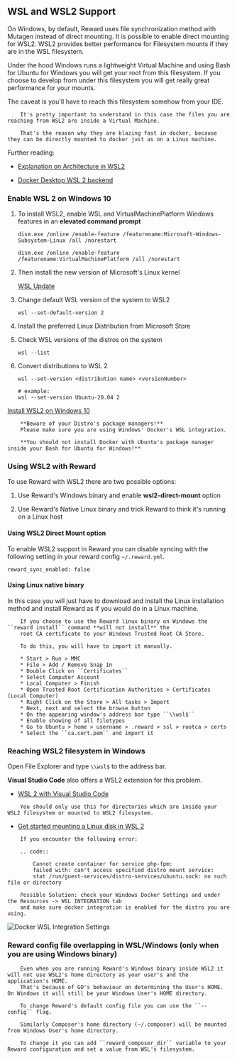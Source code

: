 ## WSL and WSL2 Support

On Windows, by default, Reward uses file synchronization method with Mutagen instead of direct mounting. It is possible
to enable direct mounting for WSL2. WSL2 provides better performance for Filesystem mounts if they are in the WSL
filesystem.

Under the hood Windows runs a lightweight Virtual Machine and using Bash for Ubuntu for Windows you will get your root
from this filesystem. If you choose to develop from under this filesystem you will get really great performance for your
mounts.

The caveat is you'll have to reach this filesystem somehow from your IDE.

``` warning::
    It's pretty important to understand in this case the files you are reaching from WSL2 are inside a Virtual Machine.

    That's the reason why they are blazing fast in docker, because they can be directly mounted to docker just as on a Linux machine.
```

Further reading:

* [Explanation on Architecture in WSL2](https://devblogs.microsoft.com/commandline/announcing-wsl-2/#a-quick-explanation-of-the-architectural-changes-in-wsl-2)

* [Docker Desktop WSL 2 backend](https://docs.docker.com/docker-for-windows/wsl/)

### Enable WSL 2 on Windows 10

1. To install WSL2, enable WSL and VirtualMachinePlatform Windows features in an **elevated command prompt**

    ```
    dism.exe /online /enable-feature /featurename:Microsoft-Windows-Subsystem-Linux /all /norestart

    dism.exe /online /enable-feature /featurename:VirtualMachinePlatform /all /norestart
    ```

2. Then install the new version of Microsoft's Linux kernel

   [WSL Update](https://wslstorestorage.blob.core.windows.net/wslblob/wsl_update_x64.msi)

3. Change default WSL version of the system to WSL2
    ```
    wsl --set-default-version 2
    ```

4. Install the preferred Linux Distribution from Microsoft Store

5. Check WSL versions of the distros on the system

    ```
    wsl --list
    ```

6. Convert distributions to WSL 2

    ```
    wsl --set-version <distribution name> <versionNumber>

    # example:
    wsl --set-version Ubuntu-20.04 2
    ```

[Install WSL2 on Windows 10](https://docs.microsoft.com/en-us/windows/wsl/install-win10)

``` warning::
    **Beware of your Distro's package managers!**
    Please make sure you are using Windows' Docker's WSL integration.

    **You should not install Docker with Ubuntu's package manager inside your Bash for Ubuntu for Windows!**
```

### Using WSL2 with Reward

To use Reward with WSL2 there are two possible options:

1. Use Reward's Windows binary and enable **wsl2-direct-mount** option

2. Use Reward's Native Linux binary and trick Reward to think it's running on a Linux host

#### Using WSL2 Direct Mount option

To enable WSL2 support in Reward you can disable syncing with the following setting in your reward
config `~/.reward.yml`.

```
reward_sync_enabled: false
```

#### Using Linux native binary

In this case you will just have to download and install the Linux installation method and install Reward as if you would
do in a Linux machine.

``` warning::
    If you choose to use the Reward linux binary on Windows the ``reward install`` command **will not install** the
    root CA certificate to your Windows Trusted Root CA Store.

    To do this, you will have to import it manually.

    * Start > Run > MMC
    * File > Add / Remove Snap In
    * Double Click on ``Certificates``
    * Select Computer Account
    * Local Computer > Finish
    * Open Trusted Root Certification Authorities > Certificates (Local Computer)
    * Right Click on the Store > All tasks > Import
    * Next, next and select the browse button
    * On the appearing window's address bar type ``\\wsl$``
    * Enable showing of all filetypes
    * Go to Ubuntu > home > username > .reward > ssl > rootca > certs
    * Select the ``ca.cert.pem`` and import it
```

### Reaching WSL2 filesystem in Windows

Open File Explorer and type `\\wsl$` to the address bar.

**Visual Studio Code** also offers a WSL2 extension for this problem.

* [WSL 2 with Visual Studio Code](https://code.visualstudio.com/blogs/2019/09/03/wsl2)

``` warning::
    You should only use this for directories which are inside your WSL2 filesystem or mounted to WSL2 filesystem.
```

* [Get started mounting a Linux disk in WSL 2 ](https://docs.microsoft.com/en-us/windows/wsl/wsl2-mount-disk)

``` note::
    If you encounter the following error:

    .. code::

        Cannot create container for service php-fpm:
        failed with: can't access specified distro mount service:
        stat /run/guest-services/distro-services/ubuntu.sock: no such file or directory

    Possible Solution: check your Windows Docker Settings and under the Resources -> WSL INTEGRATION tab
    and make sure docker integration is enabled for the distro you are using.
```

![Docker WSL Integration Settings](screenshots/docker-wsl-integration.png)

### Reward config file overlapping in WSL/Windows (only when you are using Windows binary)

``` note::
    Even when you are running Reward's Windows binary inside WSL2 it will not use WSL2's home directory as your user's and the application's HOME.
    That's because of GO's behaviour on determining the User's HOME. On Windows it will still be your Windows User's HOME directory.

    To change Reward's default config file you can use the ``--config`` flag.

    Similarly Composer's home directory (~/.composer) will be mounted from Windows User's home directory.

    To change it you can add ``reward_composer_dir`` variable to your Reward configuration and set a value from WSL's filesystem.
```
